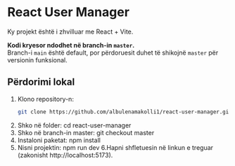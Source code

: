 # React User Manager

Ky projekt është i zhvilluar me React + Vite.

**Kodi kryesor ndodhet në branch-in `master`.**  
Branch-i `main` është default, por përdoruesit duhet të shikojnë `master` për versionin funksional.

## Përdorimi lokal

1. Klono repository-n:
   ```bash
   git clone https://github.com/albulenamakolli1/react-user-manager.git
2. Shko në folder:
cd react-user-manager
3. Shko në branch-in master:
git checkout master
4. Instaloni paketat:
npm install
5. Nisni projektin:
npm run dev
6.Hapni shfletuesin në linkun e treguar (zakonisht http://localhost:5173).


